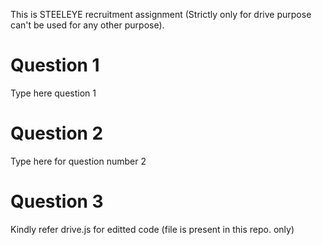 This is STEELEYE recruitment assignment (Strictly only for drive purpose can't be used for any other purpose).

# Question 1

Type here question 1

# Question 2
Type here for question number 2

# Question 3
Kindly refer drive.js for editted code (file is present in this repo. only)
